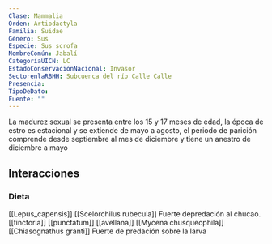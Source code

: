 ```yaml
---
Clase: Mammalia
Orden: Artiodactyla
Familia: Suidae
Género: Sus
Especie: Sus scrofa
NombreComún: Jabalí
CategoríaUICN: LC
EstadoConservaciónNacional: Invasor
SectorenlaRBHH: Subcuenca del río Calle Calle
Presencia: 
TipoDeDato: 
Fuente: ""
---
```

La madurez sexual se presenta entre los 15 y 17 meses de edad, la época de estro es estacional y se extiende de mayo a agosto, el periodo de parición comprende desde septiembre al mes de diciembre y tiene un anestro de diciembre a mayo
## Interacciones
### Dieta
[[Lepus_capensis]]
[[Scelorchilus rubecula]] Fuerte depredación al chucao.
[[tinctoria]]
[[punctatum]]
[[avellana]]
[[Mycena chusqueophila]]
[[Chiasognathus granti]] Fuerte de predación sobre la larva

